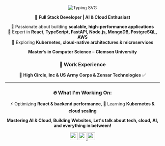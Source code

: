 <div align='center'>
    <img src="http://readme-typing-svg.herokuapp.com?font=Fira+Code&pause=0&center=true&multiline=true&width=600&height=100&lines=Hi+there+👋%2C;I+am+a+Full+Stack+Cloud+Engineer" alt="Typing SVG" />
</div>

<div align="center">
    
🚀 **Full Stack Developer | AI & Cloud Enthusiast**  

🔹 Passionate about building **scalable, high-performance applications**  
🔹 Expert in **React, TypeScript, FastAPI, Node.js, MongoDB, PostgreSQL, AWS**  
🔹 Exploring **Kubernetes, cloud-native architectures & microservices**  
</div>

<div align="center"> 
    
 **Master’s in Computer Science** – **Clemson University**
    
### 💼 Work Experience  
    
🏢 **High Circle, Inc & US Army Corps & Zensar Technologies**  ✅   

</div>

---

<div align="center">
    
### 🔥 What I'm Working On:

⚡ Optimizing **React & backend performance**, 🌱 Learning **Kubernetes & cloud scaling**  

</div>

<div align="center">
    
 **Mastering AI & Cloud**,  **Building Websites**, **Let's talk about tech, cloud, AI, and everything in between!**  

</div>

<p align="center">
  <img height="25" src="https://komarev.com/ghpvc/?username=ShounaKulkarni&color=brightgreen" />
  <a href="https://github.com/ShounaKulkarni">
    <img height="25" src="https://img.shields.io/badge/GitHub-Profile-black?logo=github">
  </a>
    <a href="https://www.linkedin.com/in/kulkarnishounak/">
    <img height="25" src="https://img.shields.io/badge/LinkedIn-Profile-blue?logo=linkedin">
  </a>
</p>
